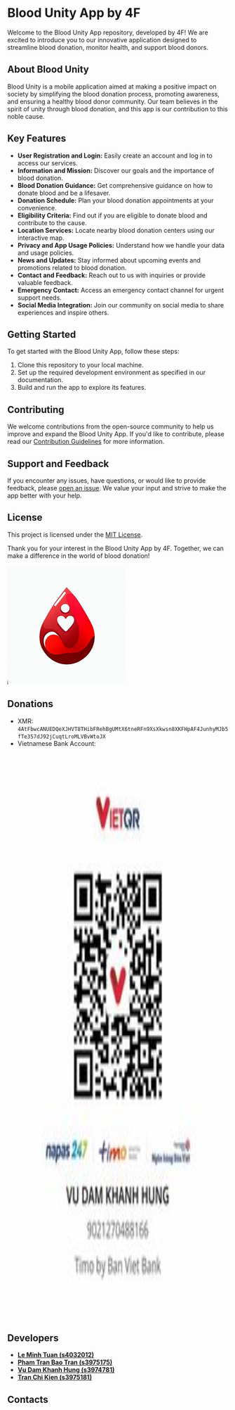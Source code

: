 # Blood Unity App by 4F

Welcome to the Blood Unity App repository, developed by 4F! We are excited to introduce you to our innovative application designed to streamline blood donation, monitor health, and support blood donors.

## About Blood Unity

Blood Unity is a mobile application aimed at making a positive impact on society by simplifying the blood donation process, promoting awareness, and ensuring a healthy blood donor community. Our team believes in the spirit of unity through blood donation, and this app is our contribution to this noble cause.

## Key Features

- **User Registration and Login:** Easily create an account and log in to access our services.
- **Information and Mission:** Discover our goals and the importance of blood donation.
- **Blood Donation Guidance:** Get comprehensive guidance on how to donate blood and be a lifesaver.
- **Donation Schedule:** Plan your blood donation appointments at your convenience.
- **Eligibility Criteria:** Find out if you are eligible to donate blood and contribute to the cause.
- **Location Services:** Locate nearby blood donation centers using our interactive map.
- **Privacy and App Usage Policies:** Understand how we handle your data and usage policies.
- **News and Updates:** Stay informed about upcoming events and promotions related to blood donation.
- **Contact and Feedback:** Reach out to us with inquiries or provide valuable feedback.
- **Emergency Contact:** Access an emergency contact channel for urgent support needs.
- **Social Media Integration:** Join our community on social media to share experiences and inspire others.

## Getting Started

To get started with the Blood Unity App, follow these steps:

1. Clone this repository to your local machine.
2. Set up the required development environment as specified in our documentation.
3. Build and run the app to explore its features.

## Contributing

We welcome contributions from the open-source community to help us improve and expand the Blood Unity App. If you'd like to contribute, please read our [Contribution Guidelines](CONTRIBUTING.md) for more information.

## Support and Feedback

If you encounter any issues, have questions, or would like to provide feedback, please [open an issue](https://github.com/Knorr2710/4F/issues). We value your input and strive to make the app better with your help.

## License

This project is licensed under the [MIT License](LICENSE.md).

Thank you for your interest in the Blood Unity App by 4F. Together, we can make a difference in the world of blood donation!

![Blood Unity Logo](/logo.png)

## Donations
* XMR: `4AtFbwcANUEDQeXJHVT8THibFRehBgUMtX6tneRFn9XsXkwsn8XKFHpAF4JunhyMJb5fTe357dJ92jCuqtLroMLVBvWtoJX`
* Vietnamese Bank Account:

<img src="/timoqr.jpg" alt="Bank Account QR Code" width="1285" height="1285">

## Developers
* **[Le Minh Tuan (s4032012)](https://github.com/Knorr2710)**
* **[Pham Tran Bao Tran (s3975175)](https://github.com/Tracienek)**
* **[Vu Dam Khanh Hung (s3974781)](https://github.com/Knorr2710)**
* **[Tran Chi Kien (s3975181)](https://github.com/Knorr2710)**



## Contacts
